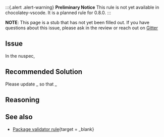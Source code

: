 ﻿---
Order: 70
Title: DeprecatedPackagesMustHaveADependency
Description:
Category: Requirements
---

:::{.alert .alert-warning}
**Preliminary Notice**
This rule is not yet available in chocolatey-vscode.
It is a planned rule for 0.8.0.
:::

**NOTE**: This page is a stub that has not yet been filled out. If you have questions about this issue, please ask in the review or reach out on [Gitter](https://gitter.im/chocolatey/chocolatey.org)

## Issue

In the nuspec,

## Recommended Solution

Please update _ so that _

## Reasoning

## See also

- [Package validator rule](https://github.com/chocolatey/package-validator/wiki/DeprecatedPackagesMustHaveADependency){target = _blank}
